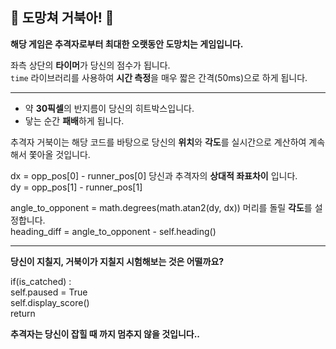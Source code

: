 ## 🐢 도망쳐 거북아! 🐢

**해당 게임은 추격자로부터 최대한 오랫동안 도망치는 게임입니다.**

좌측 상단의 **타이머**가 당신의 점수가 됩니다.  
`time` 라이브러리를 사용하여 **시간 측정**을 매우 짧은 간격(50ms)으로 하게 됩니다.

---

- 약 **30픽셀**의 반지름이 당신의 히트박스입니다.  
- 닿는 순간 **패배**하게 됩니다.

추격자 거북이는 해당 코드를 바탕으로 당신의 **위치**와 **각도**를 실시간으로 계산하여 계속해서 쫓아올 것입니다.

dx = opp_pos[0] - runner_pos[0] 당신과 추격자의 **상대적 좌표차이** 입니다.  
dy = opp_pos[1] - runner_pos[1]  
       
angle_to_opponent = math.degrees(math.atan2(dy, dx)) 머리를 돌릴 **각도**를 설정합니다.  
heading_diff = angle_to_opponent - self.heading()  

---

**당신이 지칠지, 거북이가 지칠지 시험해보는 것은 어떨까요?**

if(is_catched) :  
    self.paused = True  
    self.display_score()  
    return  

**추격자는 당신이 잡힐 때 까지 멈추지 않을 것입니다..**
